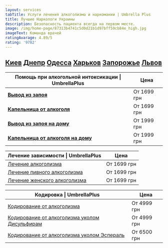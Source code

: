 ```yaml
---
layout: services
tabTitle: Услуги лечения алкоголизма и наркомании | Umbrella Plus
title: Лучшие Наркологи Украины
description: Безопасность пациента всегда на первом месте.
image: /img/home-page/87313b4741c5d0d21b1d97bff59cb84e_high.jpg
imageText: Команда врачей
ratingAvarage: 4.89/5
rating: '9782'
---
```


## [Киев](https://umbrella-plus.com.ua/kiev/) [Днепр](https://umbrella-plus.com.ua/dnepr/) [Одесса](https://umbrella-plus.com.ua/lechenie-alc/) [Харьков](https://umbrella-plus.com.ua/kharkiv/) [Запорожье](https://umbrella-plus.com.ua/zaporozie/) [Львов](https://umbrella-plus.com.ua/lviv/)

| Помощь при алкогольной интоксикации \| UmbrellaPlus                              | Цена        |
| -------------------------------------------------------------------------------- | ----------- |
| **[Вывод из запоя](Vivod-iz-zapoia-UmbrellaPlus)**                               | От 1699 грн |
| **[Капельница от алкоголя](kapelnica-ot-alkogolia-UmbrellaPlus)**                | От 1699 грн |
| **[Вывод из запоя на дому](Vivod-iz-zapoia-na-domy-UmbrellaPlus)**               | От 1999 грн |
| **[Капельница от алкоголя на дому](Kapelnica_ot_alkogola_na_domy_UmbrellaPlus)** | От 1999 грн |

| Лечение зависимости \| UmbrellaPlus                                        | Цена        |
| -------------------------------------------------------------------------- | ----------- |
| [Лечение алкоголизма](lechenie-alkogolizma)                                | От 1699 грн |
| [Лечение пивного алкоголизма](lechenie-pivnogo-alkogolizma-UmbrellaPlus)   | От 1699 грн |
| [Лечение женского алкоголизма](lechenie-jenskogo-alkogolizma-umbrellaplus) | От 1699 грн |

| Кодировка \| UmbrellaPlus                                                                       | Цена        |
| ----------------------------------------------------------------------------------------------- | ----------- |
| [Кодирование от алкоголизма](kodirovka-ot-alkogolia-umbrellaplus)                               | От 4999 грн |
| [Кодирование от алкоголизма уколом Дисульфирам](kodirovka-ot-alkogolia-disulfiram-umbrellaplus) | От 4999 грн |
| [Кодирование от алкоголизма уколом Эспераль](kodirovka-ot-alkogolizma-espiarl-umbrellaplus)     | От 6500 грн |
